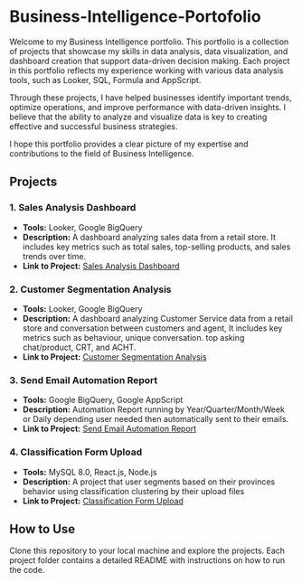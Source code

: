 # Business-Intelligence-Portofolio
Welcome to my Business Intelligence portfolio. This portfolio is a collection of projects that showcase my skills in data analysis, data visualization, and dashboard creation that support data-driven decision making. Each project in this portfolio reflects my experience working with various data analysis tools, such as Looker, SQL, Formula and AppScript.

Through these projects, I have helped businesses identify important trends, optimize operations, and improve performance with data-driven insights. I believe that the ability to analyze and visualize data is key to creating effective and successful business strategies.

I hope this portfolio provides a clear picture of my expertise and contributions to the field of Business Intelligence.

## Projects

### 1. Sales Analysis Dashboard
- **Tools:** Looker, Google BigQuery
- **Description:** A dashboard analyzing sales data from a retail store. It includes key metrics such as total sales, top-selling products, and sales trends over time.
- **Link to Project:** [Sales Analysis Dashboard](https://github.com/AliveNata/Business-Intelligence-Portofolio/tree/main/BI%20Portofolio/Sales%20Analysis%20Dashboard)

### 2. Customer Segmentation Analysis
- **Tools:** Looker, Google BigQuery
- **Description:** A dashboard analyzing Customer Service data from a retail store and conversation between customers and agent, It includes key metrics such as behaviour, unique conversation. top asking chat/product, CRT, and ACHT.
- **Link to Project:** [Customer Segmentation Analysis](https://github.com/AliveNata/Business-Intelligence-Portofolio/tree/main/BI%20Portofolio/Customer%20Segmentation%20Analysis/)

### 3. Send Email Automation Report
- **Tools:** Google BigQuery, Google AppScript
- **Description:** Automation Report running by Year/Quarter/Month/Week or Daily depending user needed then automatically sent to their emails.
- **Link to Project:** [Send Email Automation Report](https://github.com/AliveNata/Business-Intelligence-Portofolio/tree/main/BI%20Portofolio/Send%20Email%20Automation%20Report)

### 4. Classification Form Upload
- **Tools:** MySQL 8.0, React.js, Node.js
- **Description:** A project that user segments based on their provinces behavior using classification clustering by their upload files
- **Link to Project:** [Classification Form Upload](https://github.com/AliveNata/Business-Intelligence-Portofolio/tree/main/BI%20Portofolio/Classification%20Form%20Upload)

## How to Use
Clone this repository to your local machine and explore the projects. Each project folder contains a detailed README with instructions on how to run the code.
